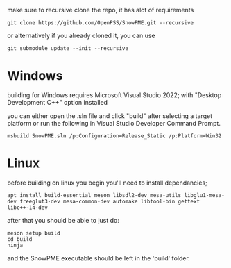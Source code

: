 make sure to recursive clone the repo, it has alot of requirements

```
git clone https://github.com/OpenPSS/SnowPME.git --recursive
``` 

or alternatively if you already cloned it, you can use
```
git submodule update --init --recursive
```

# Windows

building for Windows requires Microsoft Visual Studio 2022; 
with "Desktop Development C++" option installed

you can either open the .sln file and click "build"
after selecting a target platform 
or run the following in Visual Studio Developer Command Prompt.

```
msbuild SnowPME.sln /p:Configuration=Release_Static /p:Platform=Win32
``` 

# Linux

before building on linux you begin you'll need to install dependancies; 

```
apt install build-essential meson libsdl2-dev mesa-utils libglu1-mesa-dev freeglut3-dev mesa-common-dev automake libtool-bin gettext libc++-14-dev
```

after that you should be able to just do:

```
meson setup build
cd build
ninja
```

and the SnowPME executable should be left in the 'build' folder.
